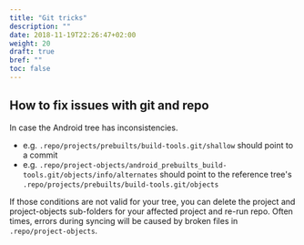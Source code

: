```yaml
---
title: "Git tricks"
description: ""
date: 2018-11-19T22:26:47+02:00
weight: 20
draft: true
bref: ""
toc: false
---
```


<!-- ## Un-fuck git -->
## How to fix issues with git and repo
In case the Android tree has inconsistencies.

- e.g. `.repo/projects/prebuilts/build-tools.git/shallow` should point to a commit
- e.g. `.repo/project-objects/android_prebuilts_build-tools.git/objects/info/alternates`
  should point to the reference tree's `.repo/projects/prebuilts/build-tools.git/objects`

If those conditions are not valid for your tree, you can delete the project and
project-objects sub-folders for your affected project and re-run repo. Often
times, errors during syncing will be caused by broken files in
`.repo/project-objects`.

<!-- TODO: Add more actual tricks, stashing, repo status, how to check out
gerrit stuff, track remotes, quickly test a PR, merge from other repos, or
cherry-pick -->
